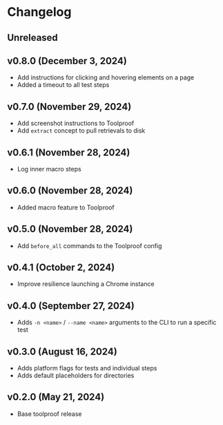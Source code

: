 # Changelog

<!--
    Add changes to the Unreleased section during development.
    Do not change this header — the GitHub action that releases
    this project will edit this file and add the version header for you.
    The Unreleased block will also be used for the GitHub release notes.
-->

## Unreleased

## v0.8.0 (December 3, 2024)

* Add instructions for clicking and hovering elements on a page
* Added a timeout to all test steps

## v0.7.0 (November 29, 2024)

* Add screenshot instructions to Toolproof
* Add `extract` concept to pull retrievals to disk

## v0.6.1 (November 28, 2024)

* Log inner macro steps

## v0.6.0 (November 28, 2024)

* Added macro feature to Toolproof

## v0.5.0 (November 28, 2024)

* Add `before_all` commands to the Toolproof config

## v0.4.1 (October 2, 2024)

* Improve resilience launching a Chrome instance

## v0.4.0 (September 27, 2024)

* Adds `-n <name>` / `--name <name>` arguments to the CLI to run a specific test

## v0.3.0 (August 16, 2024)

* Adds platform flags for tests and individual steps
* Adds default placeholders for directories

## v0.2.0 (May 21, 2024)

* Base toolproof release

